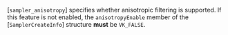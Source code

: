 [`sampler_anisotropy`] specifies whether
anisotropic filtering is supported.
If this feature is not enabled, the `anisotropyEnable` member of the
[`SamplerCreateInfo`] structure  **must**  be `VK_FALSE`.